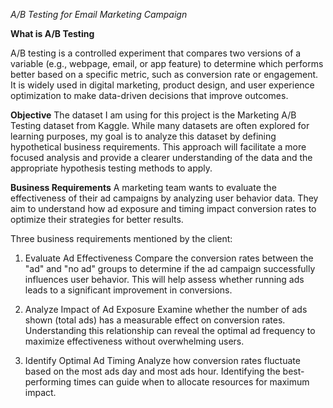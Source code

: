 *A/B Testing for Email Marketing Campaign*

**What is A/B Testing**

A/B testing is a controlled experiment that compares two versions of a variable (e.g., webpage, email, or app feature) to determine which performs better based on a specific metric, such as conversion rate or engagement. It is widely used in digital marketing, product design, and user experience optimization to make data-driven decisions that improve outcomes.

**Objective**
The dataset I am using for this project is the Marketing A/B Testing dataset from Kaggle. While many datasets are often explored for learning purposes, my goal is to analyze this dataset by defining hypothetical business requirements. This approach will facilitate a more focused analysis and provide a clearer understanding of the data and the appropriate hypothesis testing methods to apply.

**Business Requirements**
A marketing team wants to evaluate the effectiveness of their ad campaigns by analyzing user behavior data. They aim to understand how ad exposure and timing impact conversion rates to optimize their strategies for better results.

Three business requirements mentioned by the client:

1. Evaluate Ad Effectiveness Compare the conversion rates between the "ad" and "no ad" groups to determine if the ad campaign successfully influences user behavior. This will help assess whether running ads leads to a significant improvement in conversions.

2. Analyze Impact of Ad Exposure Examine whether the number of ads shown (total ads) has a measurable effect on conversion rates. Understanding this relationship can reveal the optimal ad frequency to maximize effectiveness without overwhelming users.

3. Identify Optimal Ad Timing Analyze how conversion rates fluctuate based on the most ads day and most ads hour. Identifying the best-performing times can guide when to allocate resources for maximum impact.
